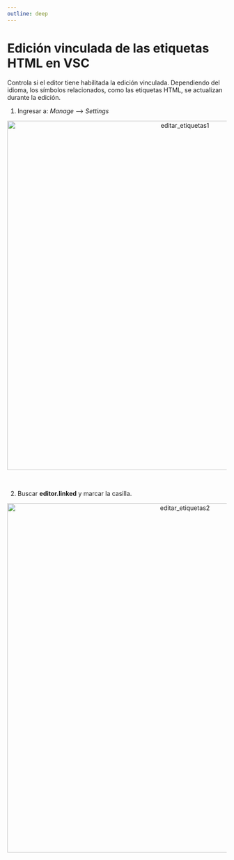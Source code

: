 ```yaml
---
outline: deep
---
```


# Edición vinculada de las etiquetas HTML en VSC

Controla si el editor tiene habilitada la edición vinculada. Dependiendo del idioma, los símbolos relacionados, como las etiquetas HTML, se actualizan durante la edición.


1. Ingresar a:  *Manage* --> *Settings*

<p align="center">
  <img src="/public/vsc.png" width="800" alt="editar_etiquetas1"/>
</p>

<br>

2. Buscar **editor.linked** y marcar la casilla.

<p align="center">
  <img src="/public/vsc_editar_etiquetas.png" width="800" alt="editar_etiquetas2"/>
</p>